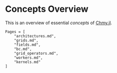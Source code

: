 # Concepts Overview

This is an overview of essential *concepts* of [Chmy.jl](https://github.com/PTsolvers/Chmy.jl).

```@contents
Pages = [
    "architectures.md",
    "grids.md",
    "fields.md",
    "bc.md",
    "grid_operators.md",
    "workers.md",
    "kernels.md"
]
```